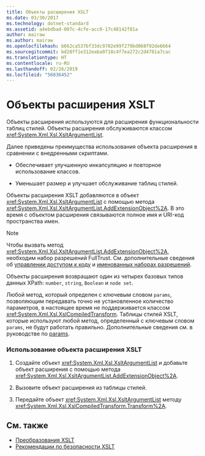 ```yaml
---
title: Объекты расширения XSLT
ms.date: 03/30/2017
ms.technology: dotnet-standard
ms.assetid: a4ebdbad-087c-4cfe-acc0-17c48142f81a
author: mairaw
ms.author: mairaw
ms.openlocfilehash: b662ca537bf33dc9702e99f279bd068f92de6664
ms.sourcegitcommit: bd28ff1e312eaba9718c4f7ea272c2d4781a7cac
ms.translationtype: HT
ms.contentlocale: ru-RU
ms.lasthandoff: 02/26/2019
ms.locfileid: "56836452"
---
```

# <a name="xslt-extension-objects"></a>Объекты расширения XSLT
Объекты расширения используются для расширения функциональности таблиц стилей. Объекты расширения обслуживаются классом <xref:System.Xml.Xsl.XsltArgumentList>.  
  
 Далее приведены преимущества использования объекта расширения в сравнении с внедренными скриптами.  
  
-   Обеспечивает улучшенную инкапсуляцию и повторное использование классов.  
  
-   Уменьшает размер и улучшает обслуживание таблиц стилей.  
  
 Объекты расширения XSLT добавляются в объект <xref:System.Xml.Xsl.XsltArgumentList> с помощью метода <xref:System.Xml.Xsl.XsltArgumentList.AddExtensionObject%2A>. В это время с объектом расширения связываются полное имя и URI-код пространства имен.  
  
> [!NOTE]
>  Чтобы вызвать метод <xref:System.Xml.Xsl.XsltArgumentList.AddExtensionObject%2A>, необходим набор разрешений FullTrust. См. дополнительные сведения об [управлении доступом к коду](../../../../docs/framework/misc/code-access-security.md) и [именованных наборах разрешений](https://docs.microsoft.com/previous-versions/dotnet/netframework-4.0/4652tyx7(v=vs.100)).  
  
 Объекты расширения возвращают один из четырех базовых типов данных XPath: `number`, `string`, `Boolean` и `node set`.  
  
 Любой метод, который определен с ключевым словом `params`, позволяющим передавать точно не установленное количество параметров, в настоящее время не поддерживается классом <xref:System.Xml.Xsl.XslCompiledTransform>. Таблицы стилей XSLT, которые используют любой метод, определенный с ключевым словом `params`, не будут работать правильно. Дополнительные сведения см. в руководстве по [params](~/docs/csharp/language-reference/keywords/params.md).  
  
### <a name="to-use-an-xslt-extension-object"></a>Использование объекта расширения XSLT  
  
1.  Создайте объект <xref:System.Xml.Xsl.XsltArgumentList> и добавьте объект расширения с помощью метода <xref:System.Xml.Xsl.XsltArgumentList.AddExtensionObject%2A>.  
  
2.  Вызовите объект расширения из таблицы стилей.  
  
3.  Передайте объект <xref:System.Xml.Xsl.XsltArgumentList> методу <xref:System.Xml.Xsl.XslCompiledTransform.Transform%2A>.  
  
## <a name="see-also"></a>См. также

- [Преобразования XSLT](../../../../docs/standard/data/xml/xslt-transformations.md)
- [Рекомендации по безопасности XSLT](../../../../docs/standard/data/xml/xslt-security-considerations.md)

